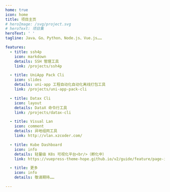 ```yaml
---
home: true
icon: home
title: 项目主页
# heroImage: /svg/project.svg
# heroText: 项目集
heroText: ' '
tagline: Java、Go、Python、Node.js、Vue.js……

features:
  - title: ssh4p
    icon: markdown
    details: SSH 管理工具
    link: /projects/ssh4p

  - title: UniApp Pack Cli
    icon: slides
    details: uni-app 工程自动化自动化离线打包工具
    link: /projects/uni-app-pack-cli

  - title: Datax Cli
    icon: layout
    details: DataX 命令行工具
    link: /projects/datax-cli

  - title: Visual Lan
    icon: comment
    details: 异地组网工具
    link: http://vlan.xzcoder.com/

  - title: Kube Dashboard
    icon: info
    details: 轻量级 K8s 可视化平台<br/>（孵化中）
    link: https://vuepress-theme-hope.github.io/v2/guide/feature/page-info.html

  - title: 更多
    icon: info
    details: 敬请期待……

---
```

